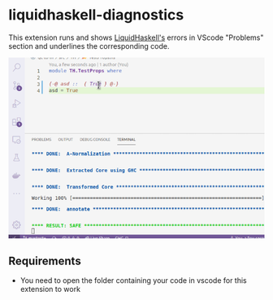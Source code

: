 # liquidhaskell-diagnostics

This extension runs and shows [LiquidHaskell's](https://github.com/ucsd-progsys/liquidhaskell) errors in VScode "Problems" section and underlines the corresponding code.

![](images/liquidhaskell-extension.gif)

## Requirements

- You need to open the folder containing your code in vscode for this extension to work
